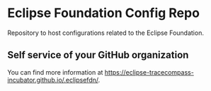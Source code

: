 # Eclipse Foundation Config Repo

Repository to host configurations related to the Eclipse Foundation.

## Self service of your GitHub organization

You can find more information at <https://eclipse-tracecompass-incubator.github.io/.eclipsefdn/>.
